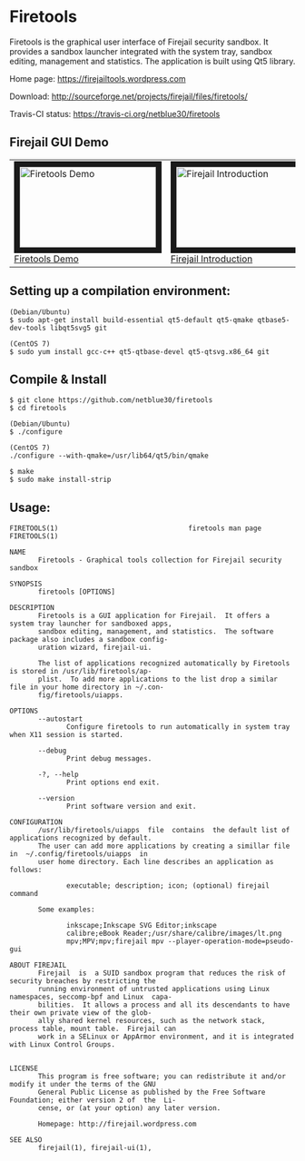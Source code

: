 # Firetools

Firetools is the graphical user interface of Firejail security sandbox. It provides a sandbox launcher
integrated with the system tray, sandbox editing, management and statistics. The application is built
using Qt5 library.

Home page: https://firejailtools.wordpress.com

Download: http://sourceforge.net/projects/firejail/files/firetools/

Travis-CI status: https://travis-ci.org/netblue30/firetools

## Firejail GUI Demo

<table><tr>

<td>
<a href="https://odysee.com/@netblue30:9/firetools:6" target="_blank">
<img src="https://thumbs.odycdn.com/f696288045a51bc504e00c35b0a3b206.png"
alt="Firetools Demo" width="240" height="142" border="10" /><br/>Firetools Demo</a>
</td>

<td>
<a href=https://odysee.com/@netblue30:9/intro:ceb" target="_blank">
<img src="https://thumbs.odycdn.com/a909846bdce7992f1aacceb0dcc8898b.png"
alt="Firejail Introduction" width="240" height="142" border="10" /><br/>Firejail Introduction</a>
</td>
</tr></table>

## Setting up a compilation environment:
`````
(Debian/Ubuntu)
$ sudo apt-get install build-essential qt5-default qt5-qmake qtbase5-dev-tools libqt5svg5 git

(CentOS 7)
$ sudo yum install gcc-c++ qt5-qtbase-devel qt5-qtsvg.x86_64 git
`````

## Compile & Install

`````
$ git clone https://github.com/netblue30/firetools
$ cd firetools

(Debian/Ubuntu)
$ ./configure

(CentOS 7)
./configure --with-qmake=/usr/lib64/qt5/bin/qmake

$ make
$ sudo make install-strip
`````

## Usage:
`````
FIRETOOLS(1)                                firetools man page                               FIRETOOLS(1)

NAME
       Firetools - Graphical tools collection for Firejail security sandbox

SYNOPSIS
       firetools [OPTIONS]

DESCRIPTION
       Firetools is a GUI application for Firejail.  It offers a system tray launcher for sandboxed apps,
       sandbox editing, management, and statistics.  The software package also includes a sandbox config‐
       uration wizard, firejail-ui.

       The list of applications recognized automatically by Firetools is stored in /usr/lib/firetools/ap‐
       plist.  To add more applications to the list drop a similar file in your home directory in ~/.con‐
       fig/firetools/uiapps.

OPTIONS
       --autostart
              Configure firetools to run automatically in system tray when X11 session is started.

       --debug
              Print debug messages.

       -?, --help
              Print options end exit.

       --version
              Print software version and exit.

CONFIGURATION
       /usr/lib/firetools/uiapps  file  contains  the default list of applications recognized by default.
       The user can add more applications by creating a simillar file  in  ~/.config/firetools/uiapps  in
       user home directory. Each line describes an application as follows:

              executable; description; icon; (optional) firejail command

       Some examples:

              inkscape;Inkscape SVG Editor;inkscape
              calibre;eBook Reader;/usr/share/calibre/images/lt.png
              mpv;MPV;mpv;firejail mpv --player-operation-mode=pseudo-gui

ABOUT FIREJAIL
       Firejail  is  a SUID sandbox program that reduces the risk of security breaches by restricting the
       running environment of untrusted applications using Linux namespaces, seccomp-bpf and Linux  capa‐
       bilities.  It allows a process and all its descendants to have their own private view of the glob‐
       ally shared kernel resources, such as the network stack, process table, mount table.  Firejail can
       work in a SELinux or AppArmor environment, and it is integrated with Linux Control Groups.


LICENSE
       This program is free software; you can redistribute it and/or modify it under the terms of the GNU
       General Public License as published by the Free Software Foundation; either version 2 of  the  Li‐
       cense, or (at your option) any later version.

       Homepage: http://firejail.wordpress.com

SEE ALSO
       firejail(1), firejail-ui(1),
`````
